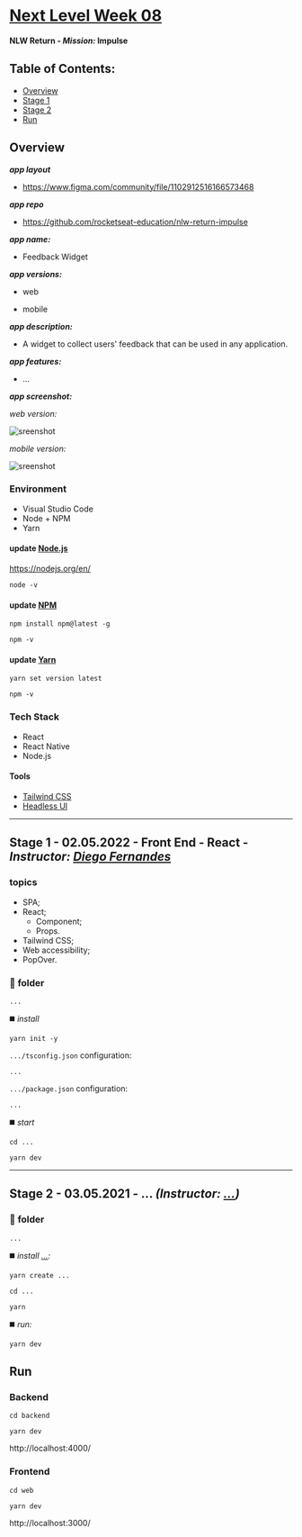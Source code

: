 # [Next Level Week 08](https://nextlevelweek.com/)

**NLW Return - _Mission:_ Impulse**  

## Table of Contents:

- [Overview]()
- [Stage 1]()
- [Stage 2]()
- [Run]()

## Overview

**_app layout_**  

- https://www.figma.com/community/file/1102912516166573468  

**_app repo_**  

- https://github.com/rocketseat-education/nlw-return-impulse  

**_app name:_**  

- Feedback Widget

**_app versions:_**  

- web

- mobile

**_app description:_**  

- A widget to collect users' feedback that can be used in any application.

**_app features:_**  

- ...

**_app screenshot:_**  

_web version:_  

![sreenshot](./.github/)  

_mobile version:_  

![sreenshot](./.github/)  

### Environment

- Visual Studio Code
- Node + NPM
- Yarn

#### update [Node.js](https://nodejs.org/en/)

https://nodejs.org/en/  

```
node -v
```

#### update [NPM](https://www.npmjs.com/package/npm)

```
npm install npm@latest -g
```

```
npm -v
```

#### update [Yarn](https://yarnpkg.com/)

```
yarn set version latest
```

```
npm -v
```

### Tech Stack

- React
- React Native
- Node.js

#### Tools

- [Tailwind CSS](https://tailwindcss.com/)
- [Headless UI](https://headlessui.dev/)

<hr />

## Stage 1 - 02.05.2022 - Front End - React - _Instructor: [Diego Fernandes](https://github.com/diego3g)_

### topics

- SPA;
- React;
  - Component;
  - Props.
- Tailwind CSS;
- Web accessibility;
- PopOver.

### :file_folder: **folder**

`...`

:black_medium_square: _install_  

```
yarn init -y
```

``.../tsconfig.json`` configuration:  

````
...
````

`.../package.json` configuration:  

````
...
````

:black_medium_square: _start_  

```
cd ...
```

```
yarn dev
```

<hr />

## Stage 2 - 03.05.2021 - ... _(Instructor: [...](...))_

### :file_folder: **folder**

`...`

:black_medium_square: _install [...](https://...):_  

```
yarn create ...
```

```
cd ...
```

```
yarn
```

:black_medium_square: _run:_  

```
yarn dev
```

## Run

### Backend

```
cd backend
```

```
yarn dev
```

http://localhost:4000/  

### Frontend

```
cd web
```

```
yarn dev
```

http://localhost:3000/  
